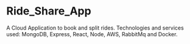 # Ride_Share_App

A Cloud Application to book and split rides.
Technologies and services used: MongoDB, Express, React, Node, AWS, RabbitMq and Docker.
